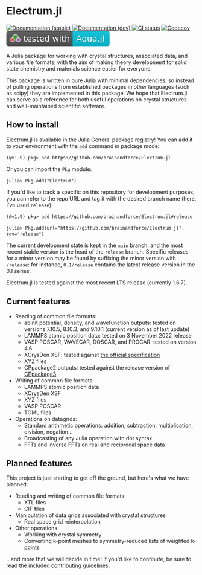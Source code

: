 # Electrum.jl

[![Documentation (stable)][docs-stable-img]][docs-stable-url]
[![Documentation (dev)][docs-dev-img]][docs-dev-url]
[![CI status][ci-status-img]][ci-status-url]
[![Codecov][codecov-img]][codecov-url]
[![Aqua.jl][aqua-img]][aqua-url]

A Julia package for working with crystal structures, associated data, and various file formats,
with the aim of making theory development for solid state chemistry and materials science easier
for everyone.

This package is written in pure Julia with minimal dependencies, so instead of pulling operations
from established packages in other languages (such as scipy) they are implemented in this package.
We hope that Electrum.jl can serve as a reference for both useful operations on crystal structures
and well-maintained scientific software.

## How to install

Electrum.jl is available in the Julia General package registry! You can add it to your environment
with the `add` command in package mode:
```
(@v1.9) pkg> add https://github.com/brainandforce/Electrum.jl 
```
Or you can import the `Pkg` module:
```julia-repl
julia> Pkg.add("Electrum")
```
If you'd like to track a specific on this repository for development purposes, you can refer to the
repo URL and tag it with the desired branch name (here, I've used `release`):
```
(@v1.9) pkg> add https://github.com/brainandforce/Electrum.jl#release
```
```julia-repl
julia> Pkg.add(url="https://github.com/brainandforce/Electrum.jl", rev="release")
```
The current development state is kept in the `main` branch, and the most recent stable version is
the head of the `release` branch. Specific releases for a minor version may be found by suffixing
the minor version with `/release`: for instance, `0.1/release` contains the latest release version
in the 0.1 series.

Electrum.jl is tested against the most recent LTS release (currently 1.6.7).

## Current features

* Reading of common file formats:
     + abinit potential, density, and wavefunction outputs: tested on versions 7.10.5, 8.10.3,
     and 9.10.1 (current version as of last update)
     + LAMMPS atomic position data: tested on 3 November 2022 release
     + VASP POSCAR, WAVECAR, DOSCAR, and PROCAR: tested on version 4.6
     + XCrysDen XSF: tested against [the official specification][xsf-spec-url]
     + XYZ files
     + CPpackage2 outputs: tested against the release version of [CPpackage3][cppackage-url]
* Writing of common file formats:
     + LAMMPS atomic position data
     + XCrysDen XSF
     + XYZ files
     + VASP POSCAR
     + TOML files
* Operations on datagrids:
     + Standard arithmetic operations: addition, subtraction, multiplication, division, negation...
     + Broadcasting of any Julia operation with dot syntax
     + FFTs and inverse FFTs on real and reciprocal space data

## Planned features

This project is just starting to get off the ground, but here's what we have planned:

  * Reading and writing of common file formats:
      + XTL files
      + CIF files
  * Manipulation of data grids associated with crystal structures
      + Real space grid reinterpolation
  * Other operations
      + Working with crystal symmetry
      + Converting k-point meshes to symmetry-reduced lists of weighted k-points
     
...and more that we will decide in time! If you'd like to contibute, be sure to read the included
[contributing guidelines.](CONTRIBUTING.md)

[docs-stable-img]:  https://img.shields.io/badge/docs-stable-blue.svg
[docs-stable-url]:  https://brainandforce.github.io/Electrum.jl/stable
[docs-dev-img]:     https://img.shields.io/badge/docs-dev-blue.svg
[docs-dev-url]:     https://brainandforce.github.io/Electrum.jl/dev
[ci-status-img]:    https://github.com/brainandforce/Electrum.jl/workflows/CI/badge.svg
[ci-status-url]:    https://github.com/brainandforce/Electrum.jl/actions
[aqua-img]:         https://raw.githubusercontent.com/JuliaTesting/Aqua.jl/master/badge.svg
[aqua-url]:         https://github.com/JuliaTesting/Aqua.jl
[codecov-img]:      https://codecov.io/gh/brainandforce/Electrum.jl/branch/main/graph/badge.svg
[codecov-url]:      https://codecov.io/gh/brainandforce/Electrum.jl/
[xsf-spec-url]:     http://www.xcrysden.org/doc/XSF.html
[cppackage-url]:    https://github.com/dcfredrickson/CPpackage3
